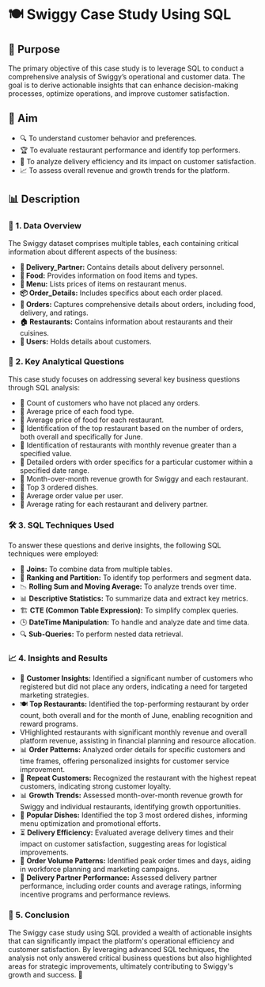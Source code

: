 # 🍽️ Swiggy Case Study Using SQL

## 🎯 Purpose

The primary objective of this case study is to leverage SQL to conduct a comprehensive analysis of Swiggy’s operational and customer data. The goal is to derive actionable insights that can enhance decision-making processes, optimize operations, and improve customer satisfaction.

## 🚀 Aim

- 🔍 To understand customer behavior and preferences.
- 🏆 To evaluate restaurant performance and identify top performers.
- 🚚 To analyze delivery efficiency and its impact on customer satisfaction.
- 📈 To assess overall revenue and growth trends for the platform.

## 📊 Description

### 📂 1. Data Overview

The Swiggy dataset comprises multiple tables, each containing critical information about different aspects of the business:

- **🛵 Delivery\_Partner:** Contains details about delivery personnel.
- **🍔 Food:** Provides information on food items and types.
- **📜 Menu:** Lists prices of items on restaurant menus.
- **📦 Order\_Details:** Includes specifics about each order placed.
- **🛒 Orders:** Captures comprehensive details about orders, including food, delivery, and ratings.
- **🏠 Restaurants:** Contains information about restaurants and their cuisines.
- **👥 Users:** Holds details about customers.

### 🔑 2. Key Analytical Questions

This case study focuses on addressing several key business questions through SQL analysis:

- 📌 Count of customers who have not placed any orders.
- 📌 Average price of each food type.
- 📌 Average price of food for each restaurant.
- 📌 Identification of the top restaurant based on the number of orders, both overall and specifically for June.
- 📌 Identification of restaurants with monthly revenue greater than a specified value.
- 📌 Detailed orders with order specifics for a particular customer within a specified date range.
- 📌 Month-over-month revenue growth for Swiggy and each restaurant.
- 📌 Top 3 ordered dishes.
- 📌 Average order value per user.
- 📌 Average rating for each restaurant and delivery partner.

### 🛠️ 3. SQL Techniques Used

To answer these questions and derive insights, the following SQL techniques were employed:

- 🔗 **Joins:** To combine data from multiple tables.
- 🏅 **Ranking and Partition:** To identify top performers and segment data.
- 📉 **Rolling Sum and Moving Average:** To analyze trends over time.
- 📊 **Descriptive Statistics:** To summarize data and extract key metrics.
- 🏗️ **CTE (Common Table Expression):** To simplify complex queries.
- 🕒 **DateTime Manipulation:** To handle and analyze date and time data.
- 🔍 **Sub-Queries:** To perform nested data retrieval.

### 📈 4. Insights and Results

- 🛒 **Customer Insights:** Identified a significant number of customers who registered but did not place any orders, indicating a need for targeted marketing strategies.
- 🍽️ **Top Restaurants:** Identified the top-performing restaurant by order count, both overall and for the month of June, enabling recognition and reward programs.
- VHighlighted restaurants with significant monthly revenue and overall platform revenue, assisting in financial planning and resource allocation.
- 📊 **Order Patterns:** Analyzed order details for specific customers and time frames, offering personalized insights for customer service improvement.
- 🔁 **Repeat Customers:** Recognized the restaurant with the highest repeat customers, indicating strong customer loyalty.
- 📊 **Growth Trends:** Assessed month-over-month revenue growth for Swiggy and individual restaurants, identifying growth opportunities.
- 🥇 **Popular Dishes:** Identified the top 3 most ordered dishes, informing menu optimization and promotional efforts.
- ⏳ **Delivery Efficiency:** Evaluated average delivery times and their impact on customer satisfaction, suggesting areas for logistical improvements.
- 📅 **Order Volume Patterns:** Identified peak order times and days, aiding in workforce planning and marketing campaigns.
- 🚴 **Delivery Partner Performance:** Assessed delivery partner performance, including order counts and average ratings, informing incentive programs and performance reviews.

### 🏁 5. Conclusion

The Swiggy case study using SQL provided a wealth of actionable insights that can significantly impact the platform's operational efficiency and customer satisfaction. By leveraging advanced SQL techniques, the analysis not only answered critical business questions but also highlighted areas for strategic improvements, ultimately contributing to Swiggy's growth and success. 🚀

